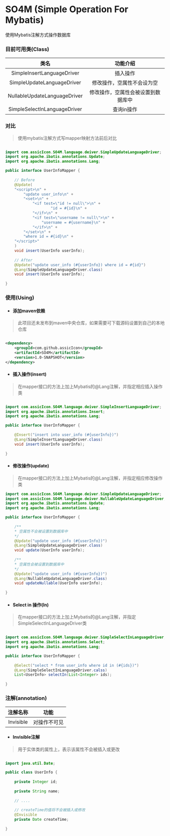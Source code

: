 # SO4M (Simple Operation For Mybatis)

使用Mybatis注解方式操作数据库

### 目前可用类(Class)

类名 | 功能介绍
:---: | :---:
SimpleInsertLanguageDriver | 插入操作
SimpleUpdateLanguageDriver | 修改操作，空属性不会设为空
NullableUpdateLanguageDriver | 修改操作，空属性会被设置到数据库中
SimpleSelectInLanguageDriver | 查询in操作

### 对比

> 使用mybatis注解方式写mapper映射方法前后对比

```java

import com.assicIcon.SO4M.language.deiver.SimpleUpdateLanguageDriver;
import org.apache.ibatis.annotations.Update;
import org.apache.ibatis.annotations.Lang;

public interface UserInfoMapper {
	
    // Before
    @Update(
    "<script>\n" +
        "update user_info\n" +
        "<set>\n" +
            "<if test=\"id != null\">\n" +
    				"id = #{id}\n" +
            "</if>\n" +
            "<if test=\"username != null\">\n" +
                "username = #{username}\n" +
            "</if>\n" +
        "</set>\n" +
        "where id = #{id}\n" +
    "</script>"
    )
    void insert(UserInfo userInfo);
    
    // After 
    @Update("update user_info (#{userInfo}) where id = #{id}")
    @Lang(SimpleUpdateLanguageDriver.class)
    void insert(UserInfo userInfo);
    
}

```

### 使用(Using)
- #### 添加maven依赖
> 此项目还未发布到maven中央仓库，如果需要可下载源码设置到自己的本地仓库

````xml

<dependency>
    <groupId>com.github.assicIcon</groupId>
    <artifactId>SO4M</artifactId>
    <version>1.0-SNAPSHOT</version>
</dependency>

````

- #### 插入操作(insert)

> 在mapper接口的方法上加上Mybatis的@Lang注解，并指定相应插入操作类

````java

import com.assicIcon.SO4M.language.deiver.SimpleInsertLanguageDriver;
import org.apache.ibatis.annotations.Insert;
import org.apache.ibatis.annotations.Lang;

public interface UserInfoMapper {
	
    @Insert("insert into user_info (#{userInfo})")
    @Lang(SimpleInsertLanguageDriver.class)
    void insert(UserInfo userInfo);
    
}

````

- #### 修改操作(update)

> 在mapper接口的方法上加上Mybatis的@Lang注解，并指定相应修改操作类

````java
import com.assicIcon.SO4M.language.deiver.SimpleUpdateLanguageDriver;
import com.assicIcon.SO4M.language.deiver.NullableUpdateLanguageDriver;
import org.apache.ibatis.annotations.Update;
import org.apache.ibatis.annotations.Lang;

public interface UserInfoMapper {
	
    /**
    * 空属性不会被设置到数据库中
    */
    @Update("update user_info (#{userInfo})")
    @Lang(SimpleUpdateLanguageDriver.class)
    void update(UserInfo userInfo);
    
    /**
    * 空属性会被设置到数据库中
    */
    @Update("update user_info (#{userInfo})")
    @Lang(NullableUpdateLanguageDriver.class)
    void updateNullable(UserInfo userInfo);
    
}

````

- #### Select in 操作(In)
> 在mapper接口的方法上加上Mybatis的@Lang注解，并指定SimpleSelectInLanguageDriver类

````java

import com.assicIcon.SO4M.language.deiver.SimpleSelectInLanguageDriver;
import org.apache.ibatis.annotations.Select;
import org.apache.ibatis.annotations.Lang;

public interface UserInfoMapper {
	
	@Select("select * from user_info where id in (#{ids})")
	@Lang(SimpleSelectInLanguageDriver.calss)
	List<UserInfo> selectIn(List<Integer> ids);
	
}

````

### 注解(annotation)

注解名称 | 功能
:------: | :---:
Invisible | 对操作不可见

- #### Invisible注解

> 用于实体类的属性上，表示该属性不会被插入或更改

````java

import java.util.Date;

public class UserInfo {
        
    private Integer id;
    
    private String name;
    
    // ....
    
    // createTime的值将不会被插入或修改
    @Invisible
    private Date createTime;
	
}

````



